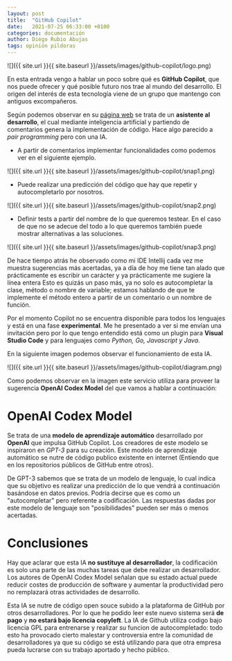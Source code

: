 ```yaml
---
layout: post
title:  "GitHub Copilot"
date:   2021-07-25 06:33:00 +0100
categories: documentación
author: Diego Rubio Abujas
tags: opinión pildoras
---
```


![]({{ site.url }}{{ site.baseurl }}/assets/images/github-copilot/logo.png)

En esta entrada vengo a hablar un poco sobre qué es **GitHub Copilot**, que nos puede ofrecer y qué posible futuro nos trae al mundo del desarrollo. El origen del interés de esta tecnología viene de un grupo que mantengo con antiguos excompañeros.

Según podemos observar en su [página web](https://copilot.github.com/) se trata de un **asistente al desarrollo**, el cual mediante inteligencia artificial y partiendo de comentarios genera la implementación de código. Hace algo parecido a *pair programming* pero con una IA.

- A partir de comentarios implementar funcionalidades como podemos ver en el siguiente ejemplo.

![]({{ site.url }}{{ site.baseurl }}/assets/images/github-copilot/snap1.png)

- Puede realizar una predicción del código que hay que repetir y autocompletarlo por nosotros.

![]({{ site.url }}{{ site.baseurl }}/assets/images/github-copilot/snap2.png)


- Definir tests a partir del nombre de lo que queremos testear. En el caso de que no se adecue del todo a lo que queremos también puede mostrar alternativas a las soluciones.

![]({{ site.url }}{{ site.baseurl }}/assets/images/github-copilot/snap3.png)


De hace tiempo atrás he observado como mi IDE Intellij cada vez me muestra sugerencias más acertadas, ya a día de hoy me tiene tan alado que prácticamente es escribir un carácter y ya prácticamente me sugiere la línea entera Esto es quizás un paso más, ya no solo es autocompletar la clase, método o nombre de variable; estamos hablando de que te implemente el método entero a partir de un comentario o un nombre de función. 

Por el momento Copilot no se encuentra disponible para todos los lenguajes y está en una fase **experimental**. Me he presentado a ver si me envían una invitación pero por lo que tengo entendido está como un plugin para **Visual Studio Code** y para lenguajes como *Python, Go, Javascript y Java*. 

En la siguiente imagen  podemos observar el funcionamiento de esta IA. 

![]({{ site.url }}{{ site.baseurl }}/assets/images/github-copilot/diagram.png)


Como podemos observar en la imagen este servicio utiliza para proveer la sugerencia **OpenAI Codex Model** del que vamos a hablar a continuación:

# OpenAI Codex Model

 Se trata de una **modelo de aprendizaje automático** desarrollado por **OpenAI** que impulsa GitHub Copilot. Los creadores de este modelo se inspiraron en *GPT-3* para su creación. Este modelo de aprendizaje automático se nutre de código publico existente en internet (Entiendo que en los repositorios públicos de GitHub entre otros).

De GPT-3 sabemos que se trata de un modelo de lenguaje, lo cual indica que su objetivo es realizar una predicción de lo que vendrá a continuación basándose en datos previos. Podría decirse que es como un "autocompletar" pero referente a codificación. Las respuestas dadas por este modelo de lenguaje son "posibilidades" pueden ser más o menos acertadas.

# Conclusiones

Hay que aclarar que esta IA **no sustituye al desarrollador**, la codificación es solo una parte de las muchas tareas que debe realizar un desarrollador. Los autores de OpenAI Codex Model señalan que su estado actual puede reducir costes de producción de software y aumentar la productividad pero no remplazará otras actividades de desarrollo.

Esta IA se nutre de código open souce subido a la plataforma de GitHub por otros desarrolladores. Por lo que he podido leer este nuevo sistema será **de pago** y **no estará bajo licencia copyleft**. La IA de Github utiliza codigo bajo licencia GPL para entrenarse y realizar su funcion de autocompletado: todo esto ha provocado cierto malestar y controversia entre la comunidad de desarrolladores ya que su código se está utilizando para que otra empresa pueda lucrarse con su trabajo aportado y hecho público.
